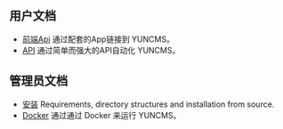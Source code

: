 ## 用户文档

- [前端Api](frontend/README.md) 通过配套的App链接到 YUNCMS。
- [API](api/README.md) 通过简单而强大的API自动化 YUNCMS。

## 管理员文档

- [安装](install/README.md) Requirements, directory structures and installation from source.
- [Docker](docker/README.md) 通过通过 Docker 来运行 YUNCMS。